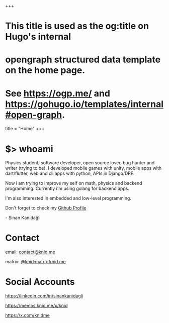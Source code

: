 +++
# This title is used as the og:title on Hugo's internal
# opengraph structured data template on the home page.
# See https://ogp.me/ and https://gohugo.io/templates/internal#open-graph.
title = "Home"
+++

# $> whoami

Physics student, software developer, open source lover, bug hunter and writer (trying to be). I developed mobile games with unity, mobile apps with dart/flutter, web and cli apps with python, APIs in Django/DRF.

Now i am trying to improve my self on math, physics and backend programming. Currently i'm using golang for backend apps.

I'm also interested in embedded and low-level programming.

Don't forget to check my [Github Profile](https://github.com/knid)

\- Sinan Kanidağlı

# Contact

email: contact@knid.me

matrix: [@knid:matrix.knid.me](https://matrix.to/#/@knid:matrix.knid.me)


# Social Accounts

https://linkedin.com/in/sinankanidagli

https://memos.knid.me/u/knid

https://x.com/knidme
